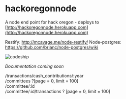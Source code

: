 hackoregonnode
==============

A node end point for hack oregon - deploys to [http://hackoregonnode.herokuapp.com](http://hackoregonnode.herokuapp.com)

Restify: http://mcavage.me/node-restify/
Node-postgres: https://github.com/brianc/node-postgres/wiki


    
![codeship](https://www.codeship.io/projects/1eb7d0c0-9f32-0131-a848-62f068d43b47/status)


*Documentation coming soon*

/transactions/cash_contributions/:year    
/committees ?[page = 0, limit = 100]    
/committee/:id     
/committee/:id/transactions ? [page = 0, limit = 100]    
